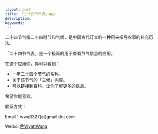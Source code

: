 ```yaml
---
layout: post
title: 「二十四节气表」App
description:
keywords:
---
```

二十四节气指二十四时节和气候，是中国古代订立的一种用来指导农事的补充历法。

「二十四节气表」是一个极简的用于查看节气信息的应用。

在这个应用你，你可以看到：

- 一年二十四个节气的名称。
- 关于该节气的「三候」内容。
- 可以链接到百科，让你了解更多的信息。

希望你能喜欢。

联系方式：

Email：wwq0327[at]gmail dot com

Weibo: [@WyattWang](http://weibo.com/wyatt)
